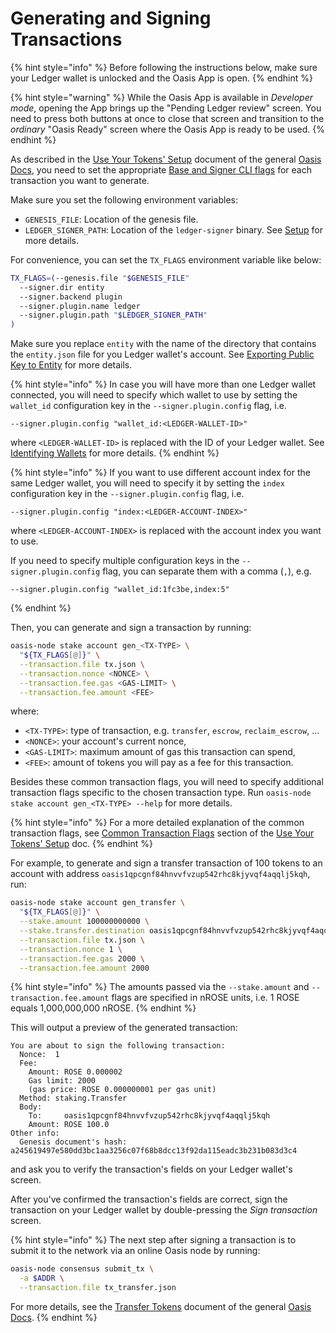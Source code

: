 # Generating and Signing Transactions

{% hint style="info" %}
Before following the instructions below, make sure your Ledger wallet is
unlocked and the Oasis App is open.
{% endhint %}

{% hint style="warning" %}
While the Oasis App is available in _Developer mode_, opening the App brings
up the "Pending Ledger review" screen.
You need to press both buttons at once to close that screen and transition to
the _ordinary_ "Oasis Ready" screen where the Oasis App is ready to be used.
{% endhint %}

As described in the [Use Your Tokens' Setup] document of the general
[Oasis Docs], you need to set the appropriate [Base and Signer CLI flags] for
each transaction you want to generate.

Make sure you set the following environment variables:

- `GENESIS_FILE`: Location of the genesis file.
- `LEDGER_SIGNER_PATH`: Location of the `ledger-signer` binary.
  See [Setup] for more details.

For convenience, you can set the `TX_FLAGS` environment variable like below:

```bash
TX_FLAGS=(--genesis.file "$GENESIS_FILE"
  --signer.dir entity
  --signer.backend plugin
  --signer.plugin.name ledger
  --signer.plugin.path "$LEDGER_SIGNER_PATH"
)
```

Make sure you replace `entity` with the name of the directory that contains the
`entity.json` file for you Ledger wallet's account.
See [Exporting Public Key to Entity] for more details.

{% hint style="info" %}
In case you will have more than one Ledger wallet connected, you will need to
specify which wallet to use by setting the `wallet_id` configuration key in
the `--signer.plugin.config` flag, i.e.

```
--signer.plugin.config "wallet_id:<LEDGER-WALLET-ID>"
```

where `<LEDGER-WALLET-ID>` is replaced with the ID of your Ledger wallet.
See [Identifying Wallets] for more details.
{% endhint %}

{% hint style="info" %}
If you want to use different account index for the same Ledger wallet, you
will need to specify it by setting the `index` configuration key in the
`--signer.plugin.config` flag, i.e.

```
--signer.plugin.config "index:<LEDGER-ACCOUNT-INDEX>"
```

where `<LEDGER-ACCOUNT-INDEX>` is replaced with the account index you want to
use.

If you need to specify multiple configuration keys in the
`--signer.plugin.config` flag, you can separate them with a comma (`,`), e.g.

```
--signer.plugin.config "wallet_id:1fc3be,index:5"
```

{% endhint %}

Then, you can generate and sign a transaction by running:

```bash
oasis-node stake account gen_<TX-TYPE> \
  "${TX_FLAGS[@]}" \
  --transaction.file tx.json \
  --transaction.nonce <NONCE> \
  --transaction.fee.gas <GAS-LIMIT> \
  --transaction.fee.amount <FEE>
```

where:

- `<TX-TYPE>`: type of transaction, e.g. `transfer`, `escrow`, `reclaim_escrow`,
  ...
- `<NONCE>`: your account's current nonce,
- `<GAS-LIMIT>`: maximum amount of gas this transaction can spend,
- `<FEE>`: amount of tokens you will pay as a fee for this transaction.

Besides these common transaction flags, you will need to specify additional
transaction flags specific to the chosen transaction type. Run
`oasis-node stake account gen_<TX-TYPE> --help` for more details.

{% hint style="info" %}
For a more detailed explanation of the common transaction flags, see
[Common Transaction Flags] section of the [Use Your Tokens' Setup] doc.
{% endhint %}

For example, to generate and sign a transfer transaction of 100 tokens to an
account with address `oasis1qpcgnf84hnvvfvzup542rhc8kjyvqf4aqqlj5kqh`, run:

```bash
oasis-node stake account gen_transfer \
  "${TX_FLAGS[@]}" \
  --stake.amount 100000000000 \
  --stake.transfer.destination oasis1qpcgnf84hnvvfvzup542rhc8kjyvqf4aqqlj5kqh \
  --transaction.file tx.json \
  --transaction.nonce 1 \
  --transaction.fee.gas 2000 \
  --transaction.fee.amount 2000
```

{% hint style="info" %}
The amounts passed via the `--stake.amount` and `--transaction.fee.amount` flags
are specified in nROSE units, i.e. 1 ROSE equals 1,000,000,000 nROSE.
{% endhint %}

This will output a preview of the generated transaction:

```
You are about to sign the following transaction:
  Nonce:  1
  Fee:
    Amount: ROSE 0.000002
    Gas limit: 2000
    (gas price: ROSE 0.000000001 per gas unit)
  Method: staking.Transfer
  Body:
    To:     oasis1qpcgnf84hnvvfvzup542rhc8kjyvqf4aqqlj5kqh
    Amount: ROSE 100.0
Other info:
  Genesis document's hash: a245619497e580dd3bc1aa3256c07f68b8dcc13f92da115eadc3b231b083d3c4
```

and ask you to verify the transaction's fields on your Ledger wallet's screen.

After you've confirmed the transaction's fields are correct, sign the
transaction on your Ledger wallet by double-pressing the _Sign transaction_
screen.

{% hint style="info" %}
The next step after signing a transaction is to submit it to the network via
an online Oasis node by running:

```bash
oasis-node consensus submit_tx \
  -a $ADDR \
  --transaction.file tx_transfer.json
```

For more details, see the [Transfer Tokens] document of the general
[Oasis Docs].
{% endhint %}

<!-- markdownlint-disable line-length -->
[Use Your Tokens' Setup]: https://docs.oasis.dev/general/use-your-tokens/setup
[Oasis Docs]: https://docs.oasis.dev/
[Base and Signer CLI flags]:
  https://docs.oasis.dev/general/use-your-tokens/setup#common-cli-flags
[Common Transaction Flags]:
  https://docs.oasis.dev/general/use-your-tokens/setup#common-transaction-flags
[Setup]: setup.md#remembering-path-to-ledger-signer-plugin
[Exporting Public Key to Entity]: entity.md
[Identifying Wallets]: wallets.md
[Transfer Tokens]:
  https://docs.oasis.dev/general/use-your-tokens/transfer-tokens
<!-- markdownlint-enable line-length -->
